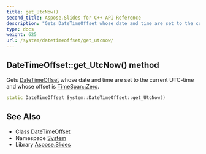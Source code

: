 ```yaml
---
title: get_UtcNow()
second_title: Aspose.Slides for C++ API Reference
description: "Gets DateTimeOffset whose date and time are set to the current UTC-time and whose offset is TimeSpan::Zero."
type: docs
weight: 625
url: /system/datetimeoffset/get_utcnow/
---
```

## DateTimeOffset::get_UtcNow() method


Gets [DateTimeOffset](../) whose date and time are set to the current UTC-time and whose offset is [TimeSpan::Zero](../../timespan/zero/).

```cpp
static DateTimeOffset System::DateTimeOffset::get_UtcNow()
```

## See Also

* Class [DateTimeOffset](../)
* Namespace [System](../../)
* Library [Aspose.Slides](../../../)